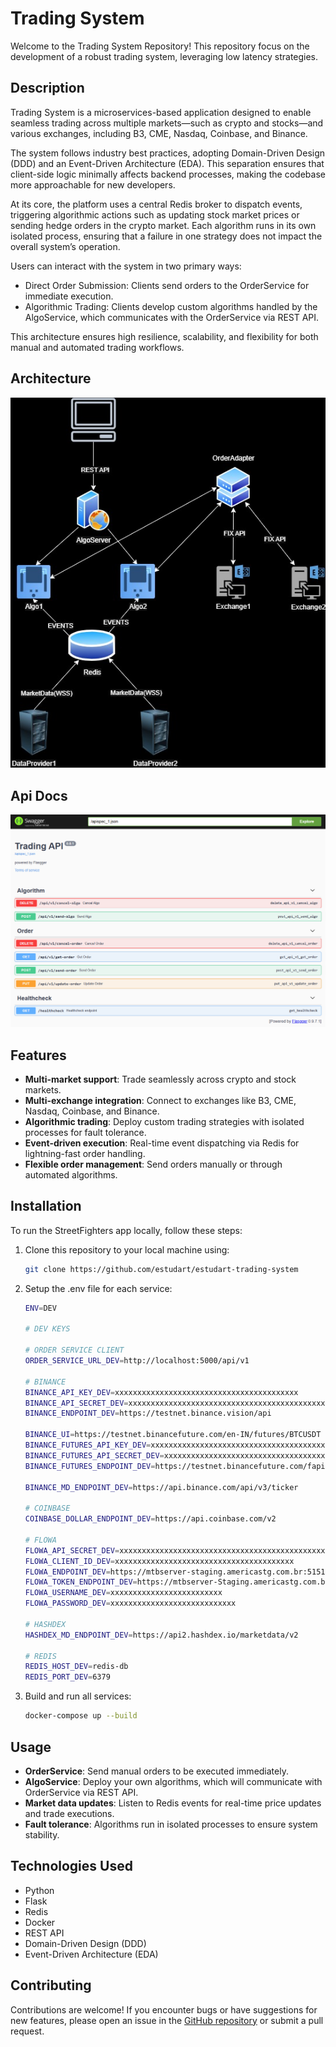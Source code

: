 # Trading System

Welcome to the Trading System Repository! This repository focus on the development of a robust trading system, leveraging low latency strategies.

## Description

Trading System is a microservices-based application designed to enable seamless trading across multiple markets—such as crypto and stocks—and various exchanges, including B3, CME, Nasdaq, Coinbase, and Binance.

The system follows industry best practices, adopting Domain-Driven Design (DDD) and an Event-Driven Architecture (EDA). This separation ensures that client-side logic minimally affects backend processes, making the codebase more approachable for new developers.

At its core, the platform uses a central Redis broker to dispatch events, triggering algorithmic actions such as updating stock market prices or sending hedge orders in the crypto market. Each algorithm runs in its own isolated process, ensuring that a failure in one strategy does not impact the overall system’s operation.

Users can interact with the system in two primary ways:

- Direct Order Submission: Clients send orders to the OrderService for immediate execution.
- Algorithmic Trading: Clients develop custom algorithms handled by the AlgoService, which communicates with the OrderService via REST API.

This architecture ensures high resilience, scalability, and flexibility for both manual and automated trading workflows.

## Architecture

![Service's Architecture](https://github.com/estudart/estudart-trading-system/blob/main/docs/trading-diagram.jpeg)

## Api Docs

![Service's Architecture](https://github.com/estudart/estudart-trading-system/blob/main/docs/rest-api.png)

## Features

- **Multi-market support**: Trade seamlessly across crypto and stock markets.
- **Multi-exchange integration**: Connect to exchanges like B3, CME, Nasdaq, Coinbase, and Binance.
- **Algorithmic trading**: Deploy custom trading strategies with isolated processes for fault tolerance.
- **Event-driven execution**: Real-time event dispatching via Redis for lightning-fast order handling.
- **Flexible order management**: Send orders manually or through automated algorithms.

## Installation

To run the StreetFighters app locally, follow these steps:

1. Clone this repository to your local machine using:
    ```bash
    git clone https://github.com/estudart/estudart-trading-system

2. Setup the .env file for each service:
    ```bash
    ENV=DEV

    # DEV KEYS

    # ORDER SERVICE CLIENT
    ORDER_SERVICE_URL_DEV=http://localhost:5000/api/v1

    # BINANCE
    BINANCE_API_KEY_DEV=xxxxxxxxxxxxxxxxxxxxxxxxxxxxxxxxxxxxxxxxx
    BINANCE_API_SECRET_DEV=xxxxxxxxxxxxxxxxxxxxxxxxxxxxxxxxxxxxxxxxxxxxxxxxxxxxxxx
    BINANCE_ENDPOINT_DEV=https://testnet.binance.vision/api

    BINANCE_UI=https://testnet.binancefuture.com/en-IN/futures/BTCUSDT
    BINANCE_FUTURES_API_KEY_DEV=xxxxxxxxxxxxxxxxxxxxxxxxxxxxxxxxxxxxxxxxxxxxxxxx
    BINANCE_FUTURES_API_SECRET_DEV=xxxxxxxxxxxxxxxxxxxxxxxxxxxxxxxxxxxxxxxxxxxxxxxxxxxx
    BINANCE_FUTURES_ENDPOINT_DEV=https://testnet.binancefuture.com/fapi

    BINANCE_MD_ENDPOINT_DEV=https://api.binance.com/api/v3/ticker

    # COINBASE
    COINBASE_DOLLAR_ENDPOINT_DEV=https://api.coinbase.com/v2

    # FLOWA
    FLOWA_API_SECRET_DEV=xxxxxxxxxxxxxxxxxxxxxxxxxxxxxxxxxxxxxxxxxxxxxxxxxxxxxxxx
    FLOWA_CLIENT_ID_DEV=xxxxxxxxxxxxxxxxxxxxxxxxxxxxxxxxxxxxxxxx
    FLOWA_ENDPOINT_DEV=https://mtbserver-staging.americastg.com.br:51511/api
    FLOWA_TOKEN_ENDPOINT_DEV=https://mtbserver-Staging.americastg.com.br:51525/connect/token
    FLOWA_USERNAME_DEV=xxxxxxxxxxxxxxxxxxxxxxxxx
    FLOWA_PASSWORD_DEV=xxxxxxxxxxxxxxxxxxxxxxxxxxxx

    # HASHDEX
    HASHDEX_MD_ENDPOINT_DEV=https://api2.hashdex.io/marketdata/v2

    # REDIS
    REDIS_HOST_DEV=redis-db
    REDIS_PORT_DEV=6379

3. Build and run all services:
    ```bash
    docker-compose up --build

## Usage

- **OrderService**: Send manual orders to be executed immediately.
- **AlgoService**: Deploy your own algorithms, which will communicate with OrderService via REST API.
- **Market data updates**: Listen to Redis events for real-time price updates and trade executions.
- **Fault tolerance**: Algorithms run in isolated processes to ensure system stability.

## Technologies Used

- Python
- Flask
- Redis
- Docker
- REST API
- Domain-Driven Design (DDD)
- Event-Driven Architecture (EDA)

## Contributing

Contributions are welcome!
If you encounter bugs or have suggestions for new features, please open an issue in the [GitHub repository](https://github.com/estudart/StreetFighters) or submit a pull request.
